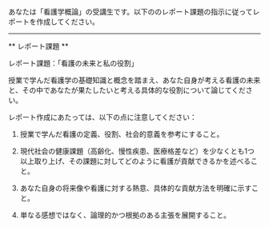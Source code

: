 あなたは「看護学概論」の受講生です。以下ののレポート課題の指示に従ってレポートを作成してください。

---------------------------------------
** レポート課題 **

レポート課題：「看護の未来と私の役割」

授業で学んだ看護学の基礎知識と概念を踏まえ、あなた自身が考える看護の未来と、その中であなたが果たしたいと考える具体的な役割について論じてください。

レポート作成にあたっては、以下の点に注意してください：

1. 授業で学んだ看護の定義、役割、社会的意義を参考にすること。

2. 現代社会の健康課題（高齢化、慢性疾患、医療格差など）を少なくとも1つ以上取り上げ、その課題に対してどのように看護が貢献できるかを述べること。

3. あなた自身の将来像や看護に対する熱意、具体的な貢献方法を明確に示すこと。

4. 単なる感想ではなく、論理的かつ根拠のある主張を展開すること。